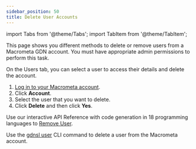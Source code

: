 ```yaml
---
sidebar_position: 50
title: Delete User Accounts
---
```


import Tabs from '@theme/Tabs';
import TabItem from '@theme/TabItem';

This page shows you different methods to delete or remove users from a Macrometa GDN account. You must have appropriate admin permissions to perform this task.

<Tabs groupId="operating-systems">
<TabItem value="console" label="Web Console">

On the Users tab, you can select a user to access their details and delete the account.

1. [Log in to your Macrometa account](https://auth-play.macrometa.io/).
1. Click **Account**.
1. Select the user that you want to delete.
1. Click **Delete** and then click **Yes**.

</TabItem>
<TabItem value="api" label="REST API">

Use our interactive API Reference with code generation in 18 programming languages to 
[Remove User](https://www.macrometa.com/docs/api#/operations/RemoveUser).

</TabItem>
<TabItem value="cli" label="CLI">

Use the [gdnsl user](../../cli/users-cli) CLI command to delete a user from the Macrometa account.

</TabItem>
</Tabs>
